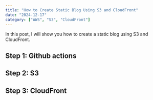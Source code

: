 ```yaml
---
title: "How to Create Static Blog Using S3 and CloudFront"
date: "2024-12-17"
category: ["AWS", "S3", "CloudFront"]
---
```


In this post, I will show you how to create a static blog using S3 and CloudFront.

## Step 1: Github actions

## Step 2: S3

## Step 3: CloudFront
